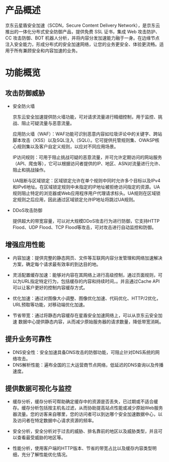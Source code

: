 # **产品概述**
京东云星盾安全加速（SCDN，Secure Content Delivery Network），是京东云推出的一体化分布式安全防御产品，提供免费 SSL 证书，集成 Web 攻击防护、CC 攻击防御、BOT 机器人分析，并将内容分发加速能力融于一身。在边缘节点注入安全能力，形成分布式的安全加速网络，让您的业务更安全、体验更流畅。适用于所有兼顾安全和内容加速的业务。

# **功能概览**
## 攻击防御威胁
* 安全防火墙

    京东云安全加速提供防火墙功能，可对请求流量进行精细控制，用于监控、挑战、阻止可疑流量与恶意流量。

    应用防火墙（WAF）：WAF功能可识别恶意内容如垃圾评论中的关键字、跨站脚本攻击（XSS）以及SQL注入（SQLi）。它可提供托管规则集、OWASP核心规则集以及客户自定义规则，以应对不同应用场景。

    IP访问规则：可用于阻止挑战可疑的恶意流量，并可允许定期访问的网站服务（API、爬虫等），它可以根据访问者提供的IP、地区、ASN对流量进行允许、阻止和挑战操作。

    UA阻断与区域锁定：区域锁定允许在单个规则中同时允许多个目标以及IPv4和IPv6地址。在区域锁定规则中未指定的IP地址被拒绝访问指定的资源。UA规则阻止特定的浏览器或Web应用程序用户代理请求标头。UA规则在区域锁定规则之后应用，因此通过区域锁定允许IP地址将跳过UA规则。


* DDoS攻击防御

    提供超大的带宽容量，可以对大规模DDoS攻击行为进行防御，它支持HTTP Flood、UDP Flood、TCP Flood等攻击，可对攻击进行自动监控和防御。


## 增强应用性能


  * 内容加速：提供完整的静态网页、文件等互联网内容分发管理和网络加速解决方案，确定每个请求最有效率的到达目的地。

  * 灵活配置缓存加速：能够对内容在其网络上进行高级控制，通过页面规则，可以为URL指定特定行为，包括缓存的内容和持续时间，。并且通过Cache API可以让客户更好的控制内容缓存方式。

  * 优化加速：通过对图像大小调整、图像优化加速、代码优化、HTTP/2优化，URL预取等功能，对移动端优化加速。

  * 节省带宽：通过将静态内容缓存在星盾安全加速网络上，可以从京东云安全加速 数据中心提供静态内容，从而减少原始服务器的请求数量，降低带宽消耗。

## 提升业务可靠性

* DNS安全性：安全加速具备DNS攻击的防御功能，可阻止针对DNS系统的网络攻击。
* DNS解析性能：遍布全国的三大运营商节点网络，低延迟的DNS查询以及传播速度。



## 提供数据可视化与监控

  * 缓存分析，缓存分析可帮助确定缓存中的资源是否丢失，已过期或不适合缓存。缓存分析包括按主机名过滤，从而协助提高站点性能或减少原始Web服务器流量。您的访客来自哪里，您的访问者可以到达哪个安全加速数据中心，以及访问者在特定数据中心请求资源的频率。

  * 安全分析，安全分析对于过去的威胁、排名靠前的地区以及威胁类型，并且可以查看最受威胁的地区等。

  * 性能分析，使用客户端的HTTP版本、节省的带宽占比以及缓存内容类型明细，充分了解性能优化情况。
